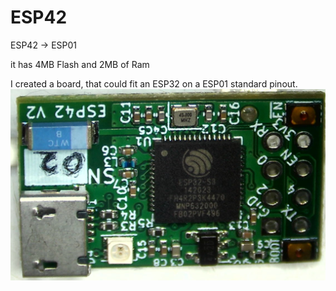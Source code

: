 # ESP42
ESP42 -> ESP01

it has 4MB Flash and 2MB of Ram

I created a board, that could fit an ESP32 on a ESP01 standard pinout.
![Image 1](https://github.com/theBrutzler/ESP42/blob/main/Picture.png)

